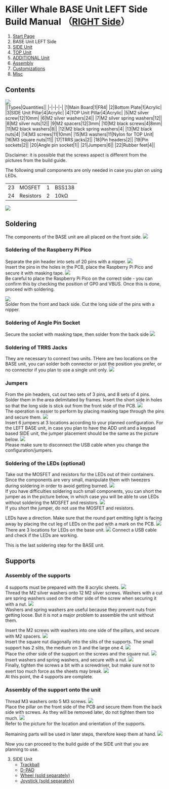 # Killer Whale BASE Unit LEFT Side Build Manual （[RIGHT Side](../rightside/2_BASE.md)）

1. [Start Page](../README_EN.md)
2. BASE Unit LEFT Side
3. [SIDE Unit](../leftside/3_SIDE_TRACKBALL.md)
4. [TOP Unit](../leftside/4_TOP.md)
5. [ADDITIONAL Unit](../leftside/5_ADD.md)
6. [Assembly](../leftside/6_ASSEMBLE.md)
7. [Customizations](../leftside/7_CUSTOM.md)
8. [Misc](../leftside/8_MISC.md)

## Contents
![](../img/base/IMG_4724.jpg)      
||Types|Quantities||
|-|-|-|-|
|1|Main Board|1|FR4|
|2|Bottom Plate|1|Acrylic|
|3|SIDE Unit Pillar|4|Acrylic|
|4|TOP Unit Pillar|4|Acrylic|
|5|M2 silver screw|12|10mm|
|6|M2 silver washers|24||
|7|M2 silver spring washers|12||
|8|M2 silver nuts|12||
|9|M2 spacers|12|3mm|
|10|M2 black screws|4|8mm|
|11|M2 black washers|8||
|12|M2 black spring washers|4|
|13|M2 black nuts|4|
|14|M3 screws|11|10mm|
|15|M3 washers|11|Nylon for TOP Unit|
|16|M3 square nuts|11||
|17|TRRS jacks|2||
|18|Pin headers|2||
|19|Pin sockets|2||
|20|Angle pin socket|1||
|21|Jumpers|6||
|22|Rubber feet|4||


Disclaimer: it is possible that the screws aspect is different from the pictures from the build guide.

The following small components are only needed in case you plan on using LEDs.
<table>
    <tr>
      <td>23</td>
      <td>MOSFET</td>
      <td>1</td>
      <td>BSS138</td>
    </tr>
    <tr>
      <td>24</td>
      <td>Resistors</td>
      <td>2</td>
      <td>10kΩ</td>
    </tr>
 </table>

![](../img/base/IMG_7080.jpg)    

 
## Soldering
The components of the BASE unit are all placed on the front side.
![](../img/base/IMG_4734.jpg)    

### Soldering of the Raspberry Pi Pico
Separate the pin header into sets of 20 pins with a nipper. 
![](../img/base/IMG_6022.jpg)    
Insert the pins in the holes in the PCB, place the Raspberry Pi Pico and secure it with masking tape.
![](../img/base/IMG_4758.jpg)    
Be careful to place the Raspberry Pi Pico on the correct side - you can confirm this by checking the position of GP0 and VBUS. Once this is done, proceed with soldering.

![](../img/base/IMG_4766.jpg)    
Solder from the front and back side. Cut the long side of the pins with a nipper.

### Soldering of Angle Pin Socket
Secure the socket with masking tape, then solder from the back side 
![](../img/base/IMG_4769.jpg)    

### Soldering of TRRS Jacks
They are necessary to connect two units.
THere are two locations on the BASE unit, you can solder both connector or just the position you prefer, or no connector if you plan to use a single unit only.
![ ](../img/base/IMG_4775.jpg)    

### Jumpers
From the pin headers, cut out two sets of 3 pins, and 8 sets of 4 pins. Solder them in the area delimitated by frames. Insert the short side in holes so that the long side is stick out from the front side of the PCB.
![](../img/base/IMG_4797.jpg)    
The operation is easier to perform by placing masking tape through the pins and secure them.
![](../img/base/IMG_4782.jpg)    
Insert 6 jumpers at 3 locations according to your planned configuration.
For the LEFT BASE unit, in case you plan to have the ADD unit and a keypad based SIDE unit, the jumper placement should be the same as the picture below.
![](../img/base/IMG_6151.jpg)    
Please make sure to disconnect the USB cable when you change the configuration/jumpers.

### Soldering of the LEDs (optional)
Take out the MOSFET and resistors for the LEDs out of their containers. Since the components are very small, manipulate them with tweezers during soldering in order to avoid getting burned.
![](../img/base/IMG_4817.jpg)      
If you have difficulties soldering such small components, you can short the jumper as in the picture below, in which case you will be able to use LEDs without soldering the MOSFET and resistors. 
![](../img/base/IMG_4734J.jpg)    
If you short the jumper, do not use the MOSFET and resistors. 

LEDs have a direction. Make sure that the round part emitting light is facing away by placing the cut leg of LEDs on the pad with a mark on the PCB.
![](../img/base/IMG_4827.jpg)    
There are 3 locations for LEDs on the base unit.
![](../img/base/IMG_4840.jpg) 
Connect a USB cable and check if the LEDs are working.

This is the last soldering step for the BASE unit.

## Supports
### Assembly of the supports
4 supports must be prepared with the 8 acrylic sheets.
![](../img/base/IMG_4845.jpg)    
Thread the M2 silver washers onto 12 M2 silver screws. Washers with a cut are spring washers used on the other side of the screw when securing it with a nut.
![](../img/base/IMG_4848.jpg)    
Washers and spring washers are useful because they prevent nuts from getting loose. But it is not a major problem to assemble the unit without them.

Insert the M2 screws with washers into one side of the pillars, and secure with M2 spacers.
![](../img/base/IMG_4856.jpg)    
Insert the square nut diagonally into the slits of the supports. The small support has 2 slits, the medium on 3 and the large one 4. 
![](../img/base/IMG_4861.jpg)    
Place the other side of the support on the screws and the square nut.
![](../img/base/IMG_4862.jpg)    
Insert washers and spring washers, and secure with a nut.
![](../img/base/IMG_4864.jpg)    
Finally, tighten the screws a bit with a screwdriver, but make sure not to exert too much force as the sheets may break.
![](../img/base/IMG_4874.jpg)    
At this point, the 4 supports are complete.

### Assembly of the support onto the unit
Thread M3 washers onto 5 M3 screws.
![](../img/base/IMG_4879.jpg)    
Place the pillar on the front side of the PCB and secure them from the back side with screws. As they will be removed later, do not tighten them too much.
![](../img/base/IMG_4898.jpg)    
Refer to the picture for the location and orientation of the supports.

Remaining parts will be used in later steps, therefore keep them at hand.
![](../img/base/IMG_4910.jpg)    

Now you can proceed to the build guide of the SIDE unit that you are planning to use.

3. SIDE Unit
   - [Trackball](../leftside/3_SIDE_TRACKBALL.md)
   - [D-PAD](../leftside/3_SIDE_DPAD.md)
   - [Wheel (sold separately)](../leftside/3_SIDE_WHEEL.md)
   - [Joystick (sold separately)](../leftside/3_SIDE_JOYSTICK.md)
